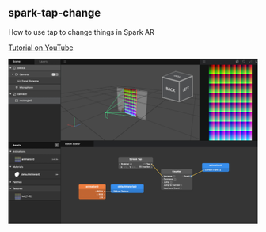 ## spark-tap-change

How to use tap to change things in Spark AR

[Tutorial on YouTube](https://www.youtube.com/watch?v=e6QdecFqUCA)

![screenshot](./screenshot.jpg)
